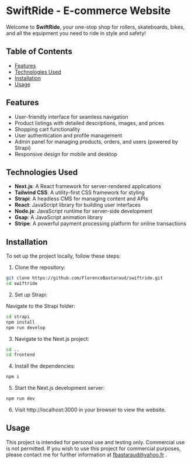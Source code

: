 # SwiftRide - E-commerce Website

Welcome to **SwiftRide**, your one-stop shop for rollers, skateboards, bikes, and all the equipment you need to ride in style and safety!

## Table of Contents

- [Features](#features)
- [Technologies Used](#technologies-used)
- [Installation](#installation)
- [Usage](#usage)

## Features

- User-friendly interface for seamless navigation
- Product listings with detailed descriptions, images, and prices
- Shopping cart functionality
- User authentication and profile management
- Admin panel for managing products, orders, and users (powered by Strapi)
- Responsive design for mobile and desktop

## Technologies Used

- **Next.js**: A React framework for server-rendered applications
- **Tailwind CSS**: A utility-first CSS framework for styling
- **Strapi**: A headless CMS for managing content and APIs
- **React**: JavaScript library for building user interfaces
- **Node.js**: JavaScript runtime for server-side development
- **Gsap**: A JavaScript animation library
- **Stripe**: A powerful payment processing platform for online transactions

## Installation

To set up the project locally, follow these steps:

1. Clone the repository:

```bash
git clone https://github.com/FlorenceBastaraud/swiftride.git
cd swiftride

```

2. Set up Strapi:

Navigate to the Strapi folder:

```bash
cd strapi
npm install
npm run develop
```

3. Navigate to the Next.js project:

```bash
cd ..
cd frontend

```

4. Install the dependencies:

```bash
npm i

```

5. Start the Next.js development server:

```bash
npm run dev

```

6. Visit http://localhost:3000 in your browser to view the website.

## Usage

This project is intended for personal use and testing only.
Commercial use is not permitted. If you wish to use this project for commercial purposes, please contact me for further information at [fbastaraud@yahoo.fr](mailto:fbastaraud@yahoo.fr)
.
